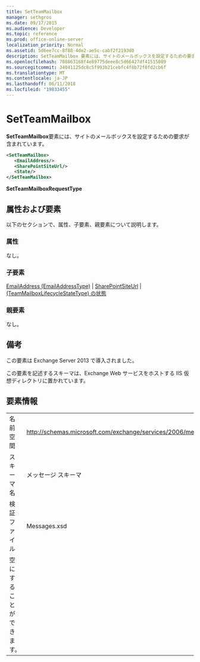 ```yaml
---
title: SetTeamMailbox
manager: sethgros
ms.date: 09/17/2015
ms.audience: Developer
ms.topic: reference
ms.prod: office-online-server
localization_priority: Normal
ms.assetid: 5d6ee7cc-8f88-4de2-ae5c-cabf2f2193d0
description: SetTeamMailbox 要素には、サイトのメールボックスを設定するための要求が含まれています。
ms.openlocfilehash: 708863168f4e89775deee8c5d66427df41515089
ms.sourcegitcommit: 34041125dc8c5f993b21cebfc4f8b72f0fd2cb6f
ms.translationtype: MT
ms.contentlocale: ja-JP
ms.lasthandoff: 06/11/2018
ms.locfileid: "19833455"
---
```

# <a name="setteammailbox"></a>SetTeamMailbox

**SetTeamMailbox**要素には、サイトのメールボックスを設定するための要求が含まれています。 
  
```XML
<SetTeamMailbox>
   <EmailAddress/>
   <SharePointSiteUrl/>
   <State/>
</SetTeamMailbox>
```

 **SetTeamMailboxRequestType**
## <a name="attributes-and-elements"></a>属性および要素

以下のセクションで、属性、子要素、親要素について説明します。
  
### <a name="attributes"></a>属性

なし。
  
### <a name="child-elements"></a>子要素

[EmailAddress (EmailAddressType)](emailaddress-emailaddresstype.md) | [SharePointSiteUrl](sharepointsiteurl.md) | [(TeamMailboxLifecycleStateType) の状態](state-teammailboxlifecyclestatetype.md)
  
### <a name="parent-elements"></a>親要素

なし。
  
## <a name="remarks"></a>備考

この要素は Exchange Server 2013 で導入されました。
  
この要素を記述するスキーマは、Exchange Web サービスをホストする IIS 仮想ディレクトリに置かれています。
  
## <a name="element-information"></a>要素情報

|||
|:-----|:-----|
|名前空間  <br/> |http://schemas.microsoft.com/exchange/services/2006/messages  <br/> |
|スキーマ名  <br/> |メッセージ スキーマ  <br/> |
|検証ファイル  <br/> |Messages.xsd  <br/> |
|空にすることができます。  <br/> ||
   

